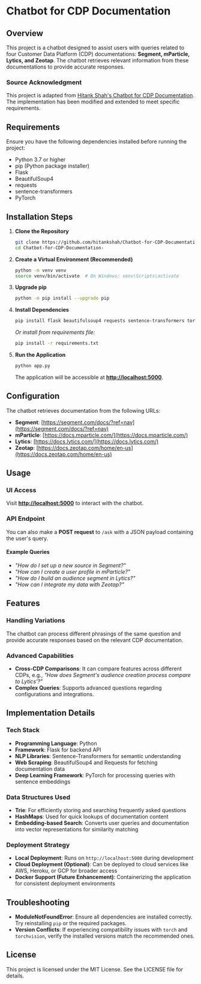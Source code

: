 # Chatbot for CDP Documentation

## Overview

This project is a chatbot designed to assist users with queries related to four Customer Data Platform (CDP) documentations: **Segment, mParticle, Lytics, and Zeotap**. The chatbot retrieves relevant information from these documentations to provide accurate responses.

### Source Acknowledgment

This project is adapted from [Hitank Shah's Chatbot for CDP Documentation](https://github.com/hitankshah/Chatbot-for-CDP-Documentation-). The implementation has been modified and extended to meet specific requirements.

## Requirements

Ensure you have the following dependencies installed before running the project:

- Python 3.7 or higher
- pip (Python package installer)
- Flask
- BeautifulSoup4
- requests
- sentence-transformers
- PyTorch

## Installation Steps

1. **Clone the Repository**

   ```sh
   git clone https://github.com/hitankshah/Chatbot-for-CDP-Documentation-
   cd Chatbot-for-CDP-Documentation-
   ```

2. **Create a Virtual Environment (Recommended)**

   ```sh
   python -m venv venv
   source venv/bin/activate  # On Windows: venv\Scripts\activate
   ```

3. **Upgrade pip**

   ```sh
   python -m pip install --upgrade pip
   ```

4. **Install Dependencies**

   ```sh
   pip install flask beautifulsoup4 requests sentence-transformers torch==2.4.1 torchvision==0.19.1
   ```

   *Or install from requirements file:*

   ```sh
   pip install -r requirements.txt
   ```

5. **Run the Application**

   ```sh
   python app.py
   ```

   The application will be accessible at [**http://localhost:5000**](http://localhost:5000).

## Configuration

The chatbot retrieves documentation from the following URLs:

- **Segment**: [https://segment.com/docs/?ref=nav](https://segment.com/docs/?ref=nav)
- **mParticle**: [https://docs.mparticle.com/](https://docs.mparticle.com/)
- **Lytics**: [https://docs.lytics.com/](https://docs.lytics.com/)
- **Zeotap**: [https://docs.zeotap.com/home/en-us](https://docs.zeotap.com/home/en-us)

## Usage

### UI Access

Visit [**http://localhost:5000**](http://localhost:5000) to interact with the chatbot.

### API Endpoint

You can also make a **POST request** to `/ask` with a JSON payload containing the user's query.

#### Example Queries

- *"How do I set up a new source in Segment?"*
- *"How can I create a user profile in mParticle?"*
- *"How do I build an audience segment in Lytics?"*
- *"How can I integrate my data with Zeotap?"*

## Features

### Handling Variations

The chatbot can process different phrasings of the same question and provide accurate responses based on the relevant CDP documentation.

### Advanced Capabilities

- **Cross-CDP Comparisons**: It can compare features across different CDPs, e.g., *"How does Segment's audience creation process compare to Lytics'?"*
- **Complex Queries**: Supports advanced questions regarding configurations and integrations.

## Implementation Details

### Tech Stack

- **Programming Language**: Python
- **Framework**: Flask for backend API
- **NLP Libraries**: Sentence-Transformers for semantic understanding
- **Web Scraping**: BeautifulSoup4 and Requests for fetching documentation data
- **Deep Learning Framework**: PyTorch for processing queries with sentence embeddings

### Data Structures Used

- **Trie**: For efficiently storing and searching frequently asked questions
- **HashMaps**: Used for quick lookups of documentation content
- **Embedding-based Search**: Converts user queries and documentation into vector representations for similarity matching

### Deployment Strategy

- **Local Deployment**: Runs on `http://localhost:5000` during development
- **Cloud Deployment (Optional)**: Can be deployed to cloud services like AWS, Heroku, or GCP for broader access
- **Docker Support (Future Enhancement)**: Containerizing the application for consistent deployment environments

## Troubleshooting

- **ModuleNotFoundError**: Ensure all dependencies are installed correctly. Try reinstalling `pip` or the required packages.
- **Version Conflicts**: If experiencing compatibility issues with `torch` and `torchvision`, verify the installed versions match the recommended ones.

## License

This project is licensed under the MIT License. See the LICENSE file for details.

